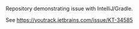 Repository demonstrating issue with IntelliJ/Gradle.

See https://youtrack.jetbrains.com/issue/KT-34585

